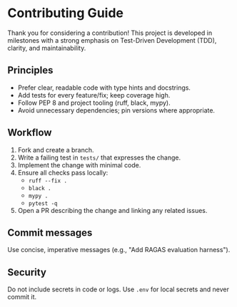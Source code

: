 # Contributing Guide

Thank you for considering a contribution! This project is developed in milestones with a strong emphasis on Test-Driven Development (TDD), clarity, and maintainability.

## Principles
- Prefer clear, readable code with type hints and docstrings.
- Add tests for every feature/fix; keep coverage high.
- Follow PEP 8 and project tooling (ruff, black, mypy).
- Avoid unnecessary dependencies; pin versions where appropriate.

## Workflow
1. Fork and create a branch.
2. Write a failing test in `tests/` that expresses the change.
3. Implement the change with minimal code.
4. Ensure all checks pass locally:
   - `ruff --fix .`
   - `black .`
   - `mypy .`
   - `pytest -q`
5. Open a PR describing the change and linking any related issues.

## Commit messages
Use concise, imperative messages (e.g., "Add RAGAS evaluation harness").

## Security
Do not include secrets in code or logs. Use `.env` for local secrets and never commit it.


